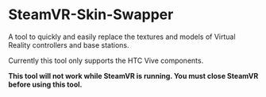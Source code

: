 # SteamVR-Skin-Swapper
 A tool to quickly and easily replace the textures and models of Virtual Reality controllers and base stations.

 Currently this tool only supports the HTC Vive components.
 
 **This tool will not work while SteamVR is running. You must close SteamVR before using this tool.**
